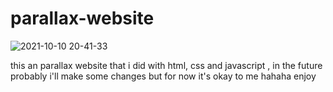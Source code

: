 # parallax-website

![2021-10-10 20-41-33](https://user-images.githubusercontent.com/82295321/136717552-0a1c8ee4-3bf6-4aae-8ddf-5b1afd3da4b6.gif)

this an parallax website that i did with html, css and javascript , in the future probably i'll make some changes but for now it's okay to me hahaha enjoy 
